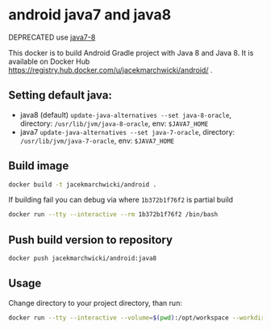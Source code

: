 # android java7 and java8
DEPRECATED use [java7-8](../java7-8/README.md)

This docker is to build Android Gradle project with Java 8 and Java 8.
It is available on Docker Hub https://registry.hub.docker.com/u/jacekmarchwicki/android/ .

## Setting default java:
* java8 (default) `update-java-alternatives --set java-8-oracle`, directory: `/usr/lib/jvm/java-8-oracle`, env: `$JAVA7_HOME`
* java7 `update-java-alternatives --set java-7-oracle`, directory: `/usr/lib/jvm/java-7-oracle`, env: `$JAVA7_HOME`


## Build image

```bash
docker build -t jacekmarchwicki/android .
```

If building fail you can debug via where `1b372b1f76f2` is partial build

```bash
docker run --tty --interactive --rm 1b372b1f76f2 /bin/bash
```

## Push build version to repository

```bash
docker push jacekmarchwicki/android:java8
```

## Usage
Change directory to your project directory, than run:

```bash
docker run --tty --interactive --volume=$(pwd):/opt/workspace --workdir=/opt/workspace --rm jacekmarchwicki/android:java8  /bin/sh -c "./gradlew build"
```

